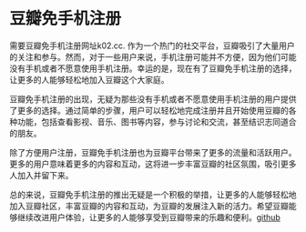 # 豆瓣免手机注册

需要豆瓣免手机注册网址k02.cc. 作为一个热门的社交平台，豆瓣吸引了大量用户的关注和参与。然而，对于一些用户来说，手机注册可能并不方便，因为他们可能没有手机或者不愿意使用手机注册。幸运的是，现在有了豆瓣免手机注册的选择，让更多的人能够轻松地加入豆瓣这个大家庭。

豆瓣免手机注册的出现，无疑为那些没有手机或者不愿意使用手机注册的用户提供了更多的选择。通过简单的步骤，用户可以轻松地完成注册并且开始使用豆瓣的各种功能，包括查看影视、音乐、图书等内容，参与讨论和交流，甚至结识志同道合的朋友。

除了方便用户注册，豆瓣免手机注册也为豆瓣平台带来了更多的流量和活跃用户。更多的用户意味着更多的内容和互动，这将进一步丰富豆瓣的社区氛围，吸引更多人加入并留下来。

总的来说，豆瓣免手机注册的推出无疑是一个积极的举措，让更多的人能够轻松地加入豆瓣社区，丰富豆瓣的内容和互动，为豆瓣的发展注入新的活力。希望豆瓣能够继续改进用户体验，让更多的人能够享受到豆瓣带来的乐趣和便利。[github](https://github.com)
